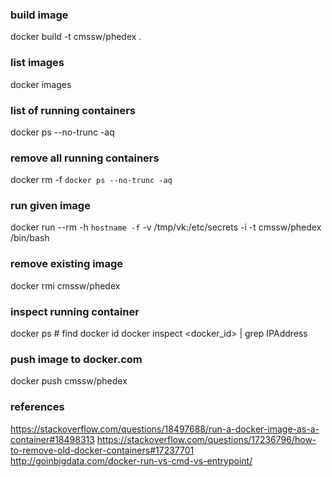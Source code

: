 

### build image
docker build -t cmssw/phedex .

### list images
docker images

### list of running containers
docker ps --no-trunc -aq

### remove all running containers
docker rm -f `docker ps --no-trunc -aq`

### run given image
docker run --rm -h `hostname -f` -v /tmp/vk:/etc/secrets -i -t cmssw/phedex /bin/bash

### remove existing image
docker rmi cmssw/phedex

### inspect running container
docker ps # find docker id
docker inspect <docker_id> | grep IPAddress

### push image to docker.com
docker push cmssw/phedex

### references
https://stackoverflow.com/questions/18497688/run-a-docker-image-as-a-container#18498313
https://stackoverflow.com/questions/17236796/how-to-remove-old-docker-containers#17237701
http://goinbigdata.com/docker-run-vs-cmd-vs-entrypoint/
